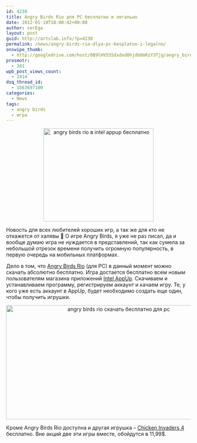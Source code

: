 ```yaml
---
id: 4238
title: Angry Birds Rio для PC бесплатно и легально
date: 2012-01-10T18:00:42+00:00
author: serEga
layout: post
guid: http://artslab.info/?p=4238
permalink: /news/angry-birds-rio-dlya-pc-besplatno-i-legalno/
onswipe_thumb:
  - http://googledrive.com/host/0B9lHVSSSdxdxd0hjdUdmRzY3Tjg/angry_birds_rio_skachat_besplatno_pc.jpg
prosmotr:
  - 341
wpb_post_views_count:
  - 1414
dsq_thread_id:
  - 1563697100
categories:
  - News
tags:
  - angry birds
  - игра
---
```

<center>
  <a href="http://googledrive.com/host/0B9lHVSSSdxdxd0hjdUdmRzY3Tjg/intll_appup_c.jpg"><img src="http://googledrive.com/host/0B9lHVSSSdxdxd0hjdUdmRzY3Tjg/intll_appup_c-300x255.jpg" alt="angry birds rio в intel appup бесплатно" title="intel_appup" width="300" height="255" class="alignnone size-medium wp-image-4240" srcset="http://googledrive.com/host/0B9lHVSSSdxdxd0hjdUdmRzY3Tjg/intll_appup_c-300x255.jpg 300w, http://googledrive.com/host/0B9lHVSSSdxdxd0hjdUdmRzY3Tjg/intll_appup_c.jpg 368w" sizes="(max-width: 300px) 100vw, 300px" /></a>
</center>

Новость для всех любителей хороших игр, а так же для кто не откажется от халявы 🙂
О игре Angry Birds, я уже не раз писал, да и вообще думаю игра не нуждается в представлений, так как сумела за небольшой отрезок времени получить огромную популярность, в первую очередь на мобильных платформах.

Дело в том, что [Angry Birds Rio](http://www.appup.com/app-details/Angry-Birds-Rio) (для PC) в данный момент можно скачать абсолютно бесплатно. Игра достается бесплатно всем новым пользователям магазина приложений <a href="http://www.appup.com/index" target="_blank">Intel AppUp</a>. Скачиваем и устанавливаем программу, регистрируем аккаунт и качаем игру. Те, у кого уже есть аккаунт в AppUp, будет необходимо создать еще один, чтобы получить игрушки.

<center>
  <a href="http://googledrive.com/host/0B9lHVSSSdxdxd0hjdUdmRzY3Tjg/angry_birds_rio_skachat_besplatno_pc.jpg"><img src="http://googledrive.com/host/0B9lHVSSSdxdxd0hjdUdmRzY3Tjg/angry_birds_rio_skachat_besplatno_pc.jpg" alt="angry birds rio скачать бесплатно для pc" title="angry_birds_rio_skachat_besplatno_pc" width="598" height="312" class="aligncenter size-full wp-image-4242" /></a>
</center>

Кроме Angry Birds Rio доступна и другая игрушка &#8211; [Chicken Invaders 4](http://www.appup.com/app-details/Chicken-Invaders-4-Xmas) бесплатно. Вне акций две эти игры вместе, обойдутся в 11,99$.